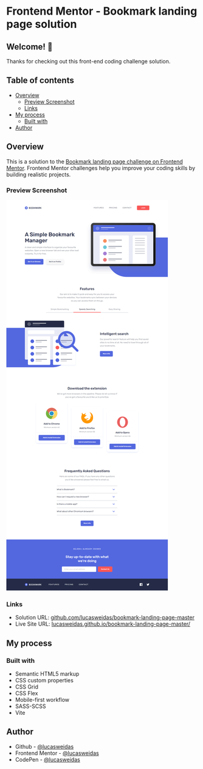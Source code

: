 # Frontend Mentor - Bookmark landing page solution

## Welcome! 👋

Thanks for checking out this front-end coding challenge solution.

## Table of contents

- [Overview](#overview)
  - [Preview Screenshot](#preview-screenshot)
  - [Links](#links)
- [My process](#my-process)
  - [Built with](#built-with)
- [Author](#author)

## Overview

This is a solution to the [Bookmark landing page challenge on Frontend Mentor](https://www.frontendmentor.io/challenges/bookmark-landing-page-5d0b588a9edda32581d29158). Frontend Mentor challenges help you improve your coding skills by building realistic projects.

### Preview Screenshot

![Preview for the Bookmark landing page](./preview/desktop-preview.png)

### Links

- Solution URL: [github.com/lucasweidas/bookmark-landing-page-master](https://github.com/lucasweidas/bookmark-landing-page-master)
- Live Site URL: [lucasweidas.github.io/bookmark-landing-page-master/](https://lucasweidas.github.io/bookmark-landing-page-master/)

## My process

### Built with

- Semantic HTML5 markup
- CSS custom properties
- CSS Grid
- CSS Flex
- Mobile-first workflow
- SASS-SCSS
- Vite

## Author

- Github - [@lucasweidas](https://github.com/LucasWeidas)
- Frontend Mentor - [@lucasweidas](https://www.frontendmentor.io/profile/lucasweidas)
- CodePen - [@lucasweidas](https://codepen.io/lucasweidas)
